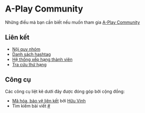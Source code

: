 # A-Play Community

Những điều mà bạn cần biết nếu muốn tham gia [A-Play Community](https://www.facebook.com/groups/aplay.community)

## Liên kết

- [Nội quy nhóm](rules.md)
- [Danh sách hashtag](hashtags.md)
- [Hệ thống xếp hạng thành viên](rank.md)
- [Tra cứu thứ hạng](https://zaltv.ga/rank)

## Công cụ

Các công cụ liệt kê dưới đây được đóng góp bởi cộng đồng:

-  [Mã hóa, bảo vệ liên kết](https://) bởi [Hữu Vinh](https://fb.me/huuvinh.vt)
-  Tìm kiếm bài viết [#](https://#)
